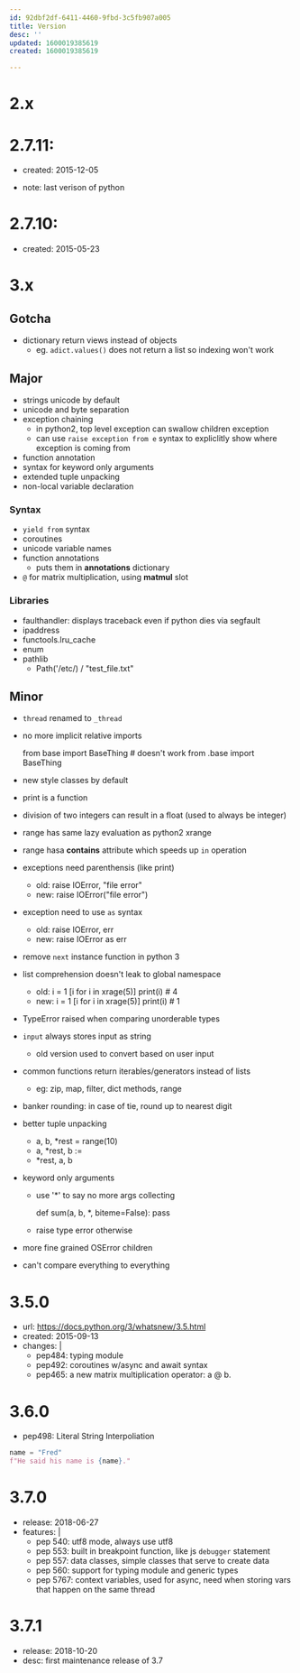 ```yaml
---
id: 92dbf2df-6411-4460-9fbd-3c5fb907a005
title: Version
desc: ''
updated: 1600019385619
created: 1600019385619

---
```



# 2.x
# 2.7.11:
- created: 2015-12-05
  
 - note: last verison of python

# 2.7.10:
- created: 2015-05-23

# 3.x

## Gotcha
- dictionary return views instead of objects
    - eg. `adict.values()` does not return a list so indexing won't work

## Major
- strings unicode by default
- unicode and byte separation
- exception chaining
    - in python2, top level exception can swallow children exception
    - can use `raise exception from e` syntax to expliclitly show where exception is coming from
- function annotation
- syntax for keyword only arguments
- extended tuple unpacking
- non-local variable declaration

### Syntax
- `yield from` syntax
-  coroutines
- unicode variable names
- function annotations
    - puts them in __annotations__ dictionary
- `@` for matrix multiplication, using __matmul__ slot

### Libraries
- faulthandler: displays traceback even if python dies via segfault
- ipaddress
- functools.lru_cache
- enum
- pathlib
    - Path('/etc/) / "test_file.txt"


## Minor
- `thread` renamed to `_thread`
- no more implicit relative imports

  from base import BaseThing # doesn't work
  from .base import BaseThing

- new style classes by default
- print is a function
- division of two integers can result in a float (used to always be integer)
- range has same lazy evaluation as python2 xrange
- range hasa __contains__ attribute which speeds up `in` operation
- exceptions need parenthensis (like print)
    - old: raise IOError, "file error"
    - new: raise IOError("file error")
- exception need to use `as` syntax
    - old: raise IOError, err
    - new: raise IOError as err
- remove `next` instance function in python 3
- list comprehension doesn't leak to global namespace
    - old:
        i = 1
        [i for i in xrage(5)]
        print(i) # 4
    - new:
        i = 1
        [i for i in xrage(5)]
        print(i) # 1
- TypeError raised when comparing unorderable types
- `input` always stores input as string
    - old version used to convert based on user input
- common functions return iterables/generators instead of lists
    - eg: zip, map, filter, dict methods, range
- banker rounding: in case of tie, round up to nearest digit
- better tuple unpacking

    - a, b, *rest = range(10)
    - a, *rest, b :=
    - *rest, a, b
- keyword only arguments
    - use '*' to say no more args collecting

        def sum(a, b, *, biteme=False):
            pass

    - raise type error otherwise
- more fine grained OSError children
- can't compare everything to everything

# 3.5.0
- url: https://docs.python.org/3/whatsnew/3.5.html
- created: 2015-09-13
- changes: |
    - pep484: typing module
    - pep492: coroutines w/async and await syntax
    - pep465: a new matrix multiplication operator: a @ b.

# 3.6.0

- pep498: Literal String Interpoliation
```python
name = "Fred"
f"He said his name is {name}."

```

# 3.7.0
- release: 2018-06-27
- features: |
  - pep 540: utf8 mode, always use utf8
  - pep 553: built in breakpoint function, like js `debugger` statement
  - pep 557: data classes, simple classes that serve to create data
  - pep 560: support for typing module and generic types
  - pep 5767: context variables, used for async, need when storing vars that happen on the same thread

# 3.7.1
- release: 2018-10-20
- desc: first maintenance release of 3.7
